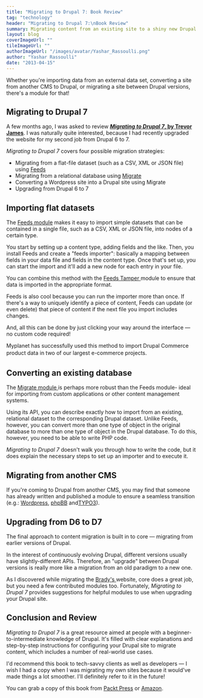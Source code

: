 ```yaml
---
title: "Migrating to Drupal 7: Book Review"
tag: "technology"
header: "Migrating to Drupal 7:\nBook Review"
summary: Migrating content from an existing site to a shiny new Drupal site can seem like a daunting task. Fortunately, the ever-helpful Drupal community has some time-saving solutions: there are a number of modules designed specifically to make content migration automatic, easy and fast.
layout: blog
coverImageUrl: ""
tileImageUrl: ""
authorImageUrl: "/images/avatar/Yashar_Rassoulli.png"
author: "Yashar Rassoulli"
date: "2013-04-15"
---
```


Whether you're importing data from an external data set, converting a site from another CMS to Drupal, or migrating a site between Drupal versions, there's a module for that!

## Migrating to Drupal 7

A few months ago, I was asked to review **[_Migrating to Drupal 7_, by Trevor James](http://www.packtpub.com/migrating-to-drupal-7/book)**. I was naturally quite interested, because I had recently upgraded the website for my second job from Drupal 6 to 7.

_Migrating to Drupal 7_ covers four possible migration strategies:

*   Migrating from a flat-file dataset (such as a CSV, XML or JSON file) using [Feeds](http://drupal.org/project/feeds)
*   Migrating from a relational database using [Migrate](http://drupal.org/project/migrate)
*   Converting a Wordpress site into a Drupal site using Migrate
*   Upgrading from Drupal 6 to 7

## Importing flat datasets

The [Feeds module](http://drupal.org/project/feeds) makes it easy to import simple datasets that can be contained in a single file, such as a CSV, XML or JSON file, into nodes of a certain type.

You start by setting up a content type, adding fields and the like. Then, you install Feeds and create a "feeds importer": basically a mapping between fields in your data file and fields in the content type. Once that's set up, you can start the import and it'll add a new node for each entry in your file.

You can combine this method with the [Feeds Tamper ](http://drupal.org/project/feeds_tamper)module to ensure that data is imported in the appropriate format.

Feeds is also cool because you can run the importer more than once. If there's a way to uniquely identify a piece of content, Feeds can update (or even delete) that piece of content if the next file you import includes changes.

And, all this can be done by just clicking your way around the interface — no custom code required!

Myplanet has successfully used this method to import Drupal Commerce product data in<span style="line-height: 1.538em;"> two of our largest e-commerce projects.</span>

## Converting an existing database

The [Migrate module ](http://drupal.org/project/migrate)is perhaps more robust than the Feeds module- ideal for importing from custom applications or other content management systems.

Using its API, you can describe exactly how to import from an existing, relational dataset to the corresponding Drupal dataset. Unlike Feeds, however, you can convert more than one type of object in the original database to more than one type of object in the Drupal database. To do this, however, you need to be able to write PHP code.

_Migrating to Drupal 7_ doesn't walk you through how to write the code, but it does explain the necessary steps to set up an importer and to execute it. 

## Migrating from another CMS

If you're coming to Drupal from another CMS, you may find that someone has already written and published a module to ensure a seamless transition (e.g.: [Wordpress](http://drupal.org/project/wordpress_migrate), [phpBB](http://drupal.org/project/phpbb2drupal) and[TYPO3](http://drupal.org/project/TYPO3_migrate)).

## Upgrading from D6 to D7

The final approach to content migration is built in to core — migrating from earlier versions of Drupal.

In the interest of continuously evolving Drupal, different versions usually have slightly-different APIs. Therefore, an "upgrade" between Drupal versions is really more like a migration from an old paradigm to a new one.

As I discovered while migrating the [Brady's ](http://bradysmeats.com/)website, core does a great job, but you need a few contributed modules too. Fortunately, _Migrating to Drupal 7_  provides suggestions for helpful modules to use when upgrading your Drupal site. 

## Conclusion and Review

_Migrating to Drupal 7_ is a great resource aimed at people with a beginner-to-intermediate knowledge of Drupal. It's filled with clear explanations and step-by-step instructions for configuring your Drupal site to migrate content, which includes a number of real-world use cases.

I'd recommend this book to tech-savvy clients as well as developers — I wish I had a copy when I was migrating my own sites because it would've made things a lot smoother. I'll definitely refer to it in the future!

You can grab a copy of this book from [Packt Press](http://www.packtpub.com/migrating-to-drupal-7/book) or [Amazon](http://www.amazon.ca/dp/B00ATM05OU).
